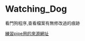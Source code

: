 # Watching_Dog
看門狗程序,查看檔案有無修改過的痕跡

[練習pipe用的來源網址](http://www.codebaoku.com/it-csharp/it-csharp-203094.html)
